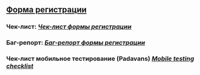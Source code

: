 ## [Форма регистрации](http://itcareer.pythonanywhere.com)
### Чек-лист: [***Чек-лист формы регистрации***](https://docs.google.com/spreadsheets/d/1VAZGAFosv70C3rjQ0eOKR1nBfBcfetu9/edit?usp=sharing&ouid=116987454236706452000&rtpof=true&sd=true)


### Баг-репорт: [***Баг-репорт формы регистрации***](https://docs.google.com/document/d/18i034RCeNEJWQ2o9YIcthxASmaDqMqoc1H6atzQiuSw/edit?usp=sharing)

### Чек-лист мобильное тестирование (Padavans) [***Mobile testing checklist***](https://docs.google.com/spreadsheets/d/1J3P_yXZdG5XB9r4JA1ovf2Js5HCWUYL7k9-XImqxsTA/edit?usp=sharing)
